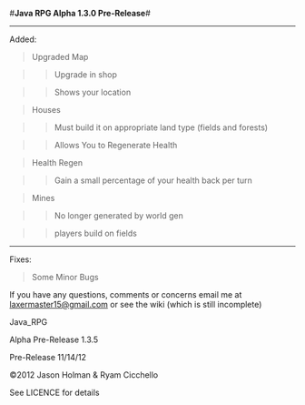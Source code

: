 #__Java RPG Alpha 1.3.0 Pre-Release__#

<hr>

Added:

>Upgraded Map

>>Upgrade in shop

>>Shows your location

>Houses

>>Must build it on appropriate land type (fields and forests)

>>Allows You to Regenerate Health

>Health Regen

>>Gain a small percentage of your health back per turn

>Mines

>>No longer generated by world gen

>>players build on fields

<hr>

Fixes:

>Some Minor Bugs

If you have any questions, comments or concerns email me at laxermaster15@gmail.com or see the wiki (which is still incomplete)

Java_RPG

Alpha Pre-Release 1.3.5

Pre-Release 11/14/12

©2012 Jason Holman & Ryam Cicchello

See LICENCE for details

